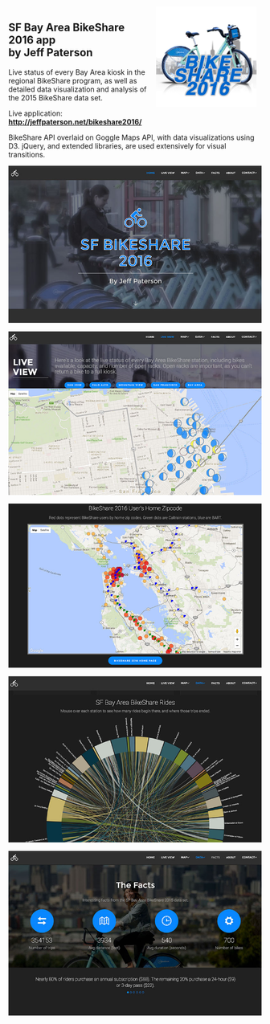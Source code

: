 <img src="images/logo.png" align="right" hspace="10" alt="logo" width="200">
<h2>SF Bay Area BikeShare 2016 app<br>
by Jeff Paterson
</h2>

<p>
Live status of every Bay Area kiosk in the regional BikeShare program, as well as detailed data visualization and analysis of the 2015 BikeShare data set.
</p>
Live application:<br/>
<strong>
<a href="http://jeffpaterson.net/bikeshare2016/">http://jeffpaterson.net/bikeshare2016/</a>
</strong>
<p>
BikeShare API overlaid on Goggle Maps API, with data visualizations using D3. jQuery, and extended libraries, are used extensively for visual transitions.
</p>
<p>
<img src="images/screen1.jpg" alt="Screenshot">
</p>
<p>
<img src="images/screen2.jpg" alt="Screenshot">
</p>
<p>
<img src="images/screen3.jpg" alt="Screenshot">
</p>
<p>
<img src="images/screen4.jpg" alt="Screenshot">
</p>
<p>
<img src="images/screen5.jpg" alt="Screenshot">
</p>